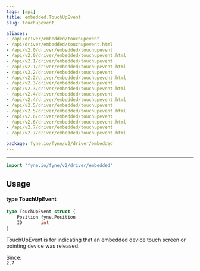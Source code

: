 ```yaml
---
tags: [api]
title: embedded.TouchUpEvent
slug: touchupevent

aliases:
- /api/driver/embedded/touchupevent
- /api/driver/embedded/touchupevent.html
- /api/v2.0/driver/embedded/touchupevent
- /api/v2.0/driver/embedded/touchupevent.html
- /api/v2.1/driver/embedded/touchupevent
- /api/v2.1/driver/embedded/touchupevent.html
- /api/v2.2/driver/embedded/touchupevent
- /api/v2.2/driver/embedded/touchupevent.html
- /api/v2.3/driver/embedded/touchupevent
- /api/v2.3/driver/embedded/touchupevent.html
- /api/v2.4/driver/embedded/touchupevent
- /api/v2.4/driver/embedded/touchupevent.html
- /api/v2.5/driver/embedded/touchupevent
- /api/v2.5/driver/embedded/touchupevent.html
- /api/v2.6/driver/embedded/touchupevent
- /api/v2.6/driver/embedded/touchupevent.html
- /api/v2.7/driver/embedded/touchupevent
- /api/v2.7/driver/embedded/touchupevent.html

package: fyne.io/fyne/v2/driver/embedded
---
```



---
```go
import "fyne.io/fyne/v2/driver/embedded"
```

## Usage

#### type TouchUpEvent

```go
type TouchUpEvent struct {
	Position fyne.Position
	ID       int
}
```

TouchUpEvent is for indicating that an embedded device touch screen or pointing device was released.


<div class="since">Since: <code>
2.7</code></div>
